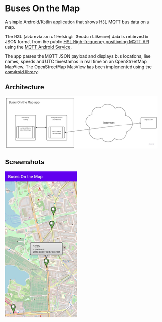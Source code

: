 # Buses On the Map
A simple Android/Kotlin application that shows HSL MQTT bus data on a map.

The HSL (abbreviation of Helsingin Seudun Liikenne) data is retrieved in JSON format from the public [HSL High-frequency positioning MQTT API](https://digitransit.fi/en/developers/apis/4-realtime-api/vehicle-positions/) using the [MQTT Android Service](https://github.com/hannesa2/paho.mqtt.android).

The app parses the MQTT JSON payload and displays bus locations, line names, speeds and UTC timestamps in real time on an OpenStreetMap MapView. The OpenStreetMap MapView has been implemented using the [osmdroid library](https://github.com/osmdroid/osmdroid).

## Architecture
![Simplified architecture diagram](https://github.com/harriris/busesonthemap/blob/main/architecture.jpg)

## Screenshots
<img src="https://github.com/harriris/busesonthemap/blob/main/screenshot.jpg" alt="Screenshot of the app UI" height="480">
